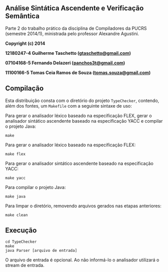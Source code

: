## Análise Sintática Ascendente e Verificação Semântica

Parte 2 do trabalho prático da disciplina de Compiladores da PUCRS (semestre 2014/1), ministrada pelo professor Alexandre Agustini.

**Copyright (c) 2014**

**12180247-4 Guilherme Taschetto (gtaschetto@gmail.com)**

**07104168-5 Fernando Delazeri (panchos3t@gmail.com)**

**11100166-5 Tomas Ceia Ramos de Souza (tomas.souza@gmail.com)**

## Compilação

Esta distribuição consta com o diretório do projeto `TypeChecker`, contendo, além dos fontes, um `Makefile` com a seguinte sintaxe de uso:

Para gerar o analisador léxico baseado na especificação FLEX, gerar o analisador sintático ascendente baseado na especificação YACC e compilar o projeto Java:

    make
    
Para gerar o analisador léxico baseado na especificação FLEX:

    make flex

Para gerar o analisador sintático ascendente baseado na especificação YACC:

    make yacc
    
Para compilar o projeto Java:

    make java

Para limpar o diretório, removendo arquivos gerados nas etapas anteriores:

    make clean
    
## Execução

    cd TypeChecker
    make
    java Parser [arquivo de entrada]

O arquivo de entrada é opcional. Ao não informá-lo o analisador utilizará o stream de entrada.
